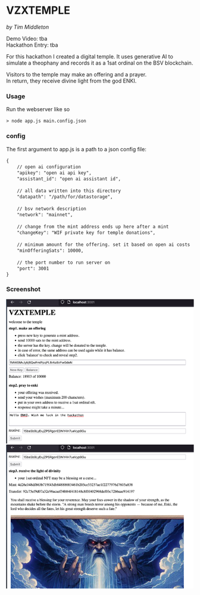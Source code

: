 # VZXTEMPLE

*by Tim Middleton*

Demo Video: tba  
Hackathon Entry: tba  

For this hackathon I created a digital temple. 
It uses generative AI to simulate a theophany and records it as a 1sat ordinal on the BSV blockchain.  

Visitors to the temple may make an offering and a prayer.  
In return, they receive divine light from the god ENKI.  

### Usage

Run the webserver like so

```
> node app.js main.config.json
```

### config

The first argument to app.js is a path to a json config file:

```
{
    // open ai configuration
    "apikey": "open ai api key",
    "assistant_id": "open ai assistant id",

    // all data written into this directory
    "datapath": "/path/for/datastorage",

    // bsv network description
    "network": "mainnet",

    // change from the mint address ends up here after a mint
    "changeKey": "WIF private key for temple donations",
    
    // minimum amount for the offering. set it based on open ai costs
    "minOfferingSats": 10000,
    
    // the port number to run server on
    "port": 3001
}
```

### Screenshot

![sshot1](sshot1.png "sshot1")  
![sshot2](sshot2.png "sshot2")